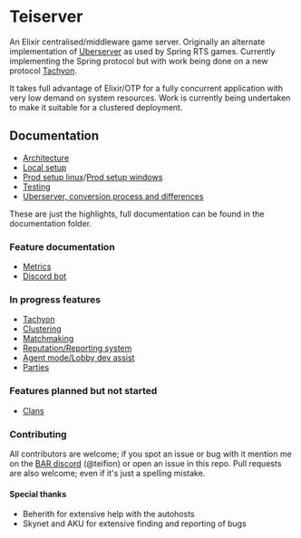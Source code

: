 # Teiserver
An Elixir centralised/middleware game server. Originally an alternate implementation of [Uberserver](https://github.com/spring/uberserver) as used by Spring RTS games. Currently implementing the Spring protocol but with work being done on a new protocol [Tachyon](/documents/tachyon).

It takes full advantage of Elixir/OTP for a fully concurrent application with very low demand on system resources. Work is currently being undertaken to make it suitable for a clustered deployment.

## Documentation
- [Architecture](/documents/architecture.md)
- [Local setup](/documents/guides/local_setup.md)
- [Prod setup linux](/documents/guides/production_setup_linux.md)/[Prod setup windows](/documents/guides/production_setup_windows.md)
- [Testing](/documents/guides/testing.md)
- [Uberserver, conversion process and differences](/documents/guides/uberserver.md)

These are just the highlights, full documentation can be found in the documentation folder.

### Feature documentation
- [Metrics](/documents/planned_designs/metrics.md)
- [Discord bot](/documents/guides/discord_bot.md)

### In progress features
- [Tachyon](/documents/tachyon)
- [Clustering](/documents/planned_designs/clustering.md)
- [Matchmaking](/documents/spring/matchmaking.md)
- [Reputation/Reporting system](/documents/planned_designs/reputation.md)
- [Agent mode/Lobby dev assist](/documents/planned_designs/agent_mode.md)
- [Parties](/documents/spring/parties.md)

### Features planned but not started
- [Clans](/documents/planned_designs/clans.md)

### Contributing
All contributors are welcome; if you spot an issue or bug with it mention me on the [BAR discord](https://discord.gg/N968ddE) (@teifion) or open an issue in this repo. Pull requests are also welcome; even if it's just a spelling mistake.

#### Special thanks
- Beherith for extensive help with the autohosts
- Skynet and AKU for extensive finding and reporting of bugs
